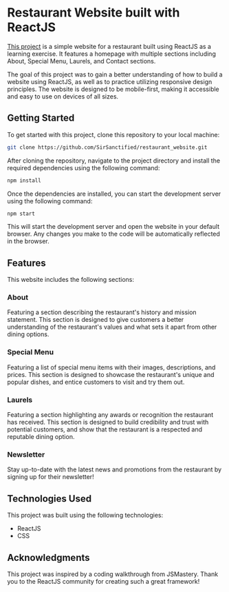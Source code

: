 # Restaurant Website built with ReactJS

[This project](https://restaurant-gericht-sanctified.netlify.app) is a simple website for a restaurant built using ReactJS as a learning exercise. It features a homepage with multiple sections including About, Special Menu, Laurels, and Contact sections.

The goal of this project was to gain a better understanding of how to build a website using ReactJS, as well as to practice utilizing responsive design principles. The website is designed to be mobile-first, making it accessible and easy to use on devices of all sizes.

## Getting Started

To get started with this project, clone this repository to your local machine:

```sh
git clone https://github.com/SirSanctified/restaurant_website.git
```

After cloning the repository, navigate to the project directory and install the required dependencies using the following command:

```sh
npm install
```

Once the dependencies are installed, you can start the development server using the following command:

```sh
npm start
```

This will start the development server and open the website in your default browser. Any changes you make to the code will be automatically reflected in the browser.

## Features

This website includes the following sections:

### About

Featuring a section describing the restaurant's history and mission statement. This section is designed to give customers a better understanding of the restaurant's values and what sets it apart from other dining options.

### Special Menu

Featuring a list of special menu items with their images, descriptions, and prices. This section is designed to showcase the restaurant's unique and popular dishes, and entice customers to visit and try them out.

### Laurels

Featuring a section highlighting any awards or recognition the restaurant has received. This section is designed to build credibility and trust with potential customers, and show that the restaurant is a respected and reputable dining option.

### Newsletter

Stay up-to-date with the latest news and promotions from the restaurant by signing up for their newsletter!

## Technologies Used

This project was built using the following technologies:

- ReactJS
- CSS

## Acknowledgments

This project was inspired by a coding walkthrough from JSMastery. Thank you to the ReactJS community for creating such a great framework!
